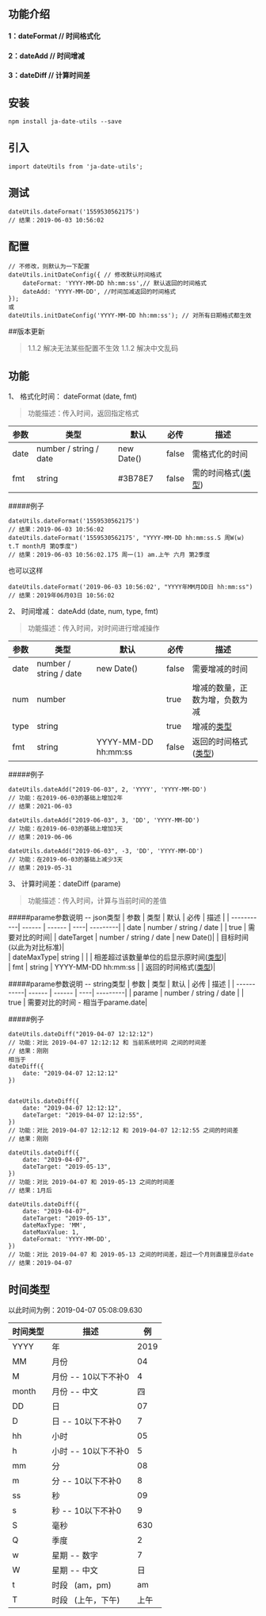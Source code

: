 ## 功能介绍
#### 1：dateFormat // 时间格式化
#### 2：dateAdd // 时间增减
#### 3：dateDiff // 计算时间差

## 安装
~~~
npm install ja-date-utils --save
~~~
## 引入
~~~
import dateUtils from 'ja-date-utils';
~~~
## 测试
~~~
dateUtils.dateFormat('1559530562175')
// 结果：2019-06-03 10:56:02
~~~
## 配置
~~~
// 不修改，则默认为一下配置
dateUtils.initDateConfig({ // 修改默认时间格式
    dateFormat: 'YYYY-MM-DD hh:mm:ss',// 默认返回的时间格式
    dateAdd: 'YYYY-MM-DD', //时间加减返回的时间格式
}); 
或
dateUtils.initDateConfig('YYYY-MM-DD hh:mm:ss'); // 对所有日期格式都生效
~~~

##版本更新
>1.1.2 解决无法某些配置不生效
>1.1.2 解决中文乱码

## 功能
1、  格式化时间： dateFormat (date, fmt)
>功能描述：传入时间，返回指定格式  

| 参数   | 类型   | 默认 | 必传 | 描述        |
| -------| ------ | ------- | ------- | ---------|
| date   | number / string / date | new Date()| false | 需格式化的时间|
| fmt    | string                 | #3B78E7 | false | 需的时间格式([类型](#时间类型))|



#####例子
~~~
dateUtils.dateFormat('1559530562175')
// 结果：2019-06-03 10:56:02
dateUtils.dateFormat('1559530562175', "YYYY-MM-DD hh:mm:ss.S 周W(w) t.T month月 第Q季度")
// 结果：2019-06-03 10:56:02.175 周一(1) am.上午 六月 第2季度
~~~
也可以这样
~~~
dateUtils.dateFormat('2019-06-03 10:56:02', "YYYY年MM月DD日 hh:mm:ss")
// 结果：2019年06月03日 10:56:02
~~~

2、  时间增减： dateAdd (date, num, type, fmt)
>功能描述：传入时间，对时间进行增减操作

| 参数   | 类型   | 默认 | 必传        | 描述        |
| -------| ------ | ------- | ---------| ---------|
| date   | number / string / date | new Date()|   false    | 需要增减的时间|
| num    | number |       |     true   |增减的数量，正数为增，负数为减|  
| type    | string |       |    true   | 增减的[类型](#时间类型)|  
| fmt    | string | YYYY-MM-DD hh:mm:ss |   false    | 返回的时间格式([类型](#时间类型))|  
  
  
  
#####例子
~~~
dateUtils.dateAdd("2019-06-03", 2, 'YYYY', 'YYYY-MM-DD')
// 功能：在2019-06-03的基础上增加2年
// 结果：2021-06-03

dateUtils.dateAdd("2019-06-03", 3, 'DD', 'YYYY-MM-DD')
// 功能：在2019-06-03的基础上增加3天
// 结果：2019-06-06

dateUtils.dateAdd("2019-06-03", -3, 'DD', 'YYYY-MM-DD')
// 功能：在2019-06-03的基础上减少3天
// 结果：2019-05-31
~~~
3、 计算时间差：dateDiff  (parame)
>功能描述：传入时间，计算与当前时间的差值

#####parame参数说明 -- json类型
| 参数       | 类型   | 默认 |  必传      |  描述        |
| -----------| ------ | ------ | ----| ---------|
| date       | number / string / date |     |  true   | 需要对比的时间|
| dateTarget | number / string / date | new Date()|    |  目标时间(以此为对比标准)|  
| dateMaxType| string |       |     | 相差超过该数量单位的后显示原时间([类型](#时间类型))|  
| fmt    | string | YYYY-MM-DD hh:mm:ss |     | 返回的时间格式([类型](#时间类型))|   



#####parame参数说明 -- string类型
| 参数       | 类型   | 默认 |  必传      |  描述        |
| -----------| ------ | ------ | ----| ---------|
| parame     | number / string / date |     |  true   | 需要对比的时间 - 相当于parame.date|   



#####例子
~~~
dateUtils.dateDiff("2019-04-07 12:12:12")
// 功能：对比 2019-04-07 12:12:12 和 当前系统时间 之间的时间差
// 结果：刚刚
相当于
dateDiff({
    date: "2019-04-07 12:12:12"
})


dateUtils.dateDiff({
    date: "2019-04-07 12:12:12",
    dateTarget: "2019-04-07 12:12:55",
})
// 功能：对比 2019-04-07 12:12:12 和 2019-04-07 12:12:55 之间的时间差
// 结果：刚刚

dateUtils.dateDiff({
    date: "2019-04-07",
    dateTarget: "2019-05-13",
})
// 功能：对比 2019-04-07 和 2019-05-13 之间的时间差
// 结果：1月后

dateUtils.dateDiff({
    date: "2019-04-07",
    dateTarget: "2019-05-13",
    dateMaxType: 'MM',
    dateMaxValue: 1,
    dateFormat: 'YYYY-MM-DD',
})
// 功能：对比 2019-04-07 和 2019-05-13 之间的时间差，超过一个月则直接显示date
// 结果：2019-04-07

~~~

## 时间类型
以此时间为例：2019-04-07 05:08:09.630

| 时间类型       |  描述        |  例|
| -----------| ------ | ------ |
| YYYY       | 年           |   2019  |
| MM         | 月份         |   04
| M          | 月份 -- 10以下不补0|  4 |
| month      | 月份 -- 中文 |  四 |
| DD         | 日           |   07 |
| D          | 日 -- 10以下不补0|  7 |
| hh         | 小时         |   05 |
| h          | 小时 -- 10以下不补0|   5 |
| mm         | 分           |   08 |
| m          | 分 -- 10以下不补0|   8 |
| ss         | 秒           |   09 |
| s          | 秒 -- 10以下不补0|   9 |
| S          | 毫秒           |   630 |
| Q          | 季度           |   2 |
| w          | 星期 -- 数字   |   7 |
| W          | 星期 -- 中文   |   日 |
| t          | 时段 &nbsp;&nbsp;(am，pm)|   am |
| T          | 时段 &nbsp;&nbsp;(上午，下午)|   上午 |

